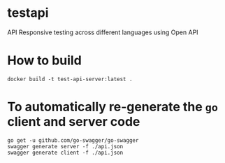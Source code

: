 # testapi

API Responsive testing across different languages using Open API

# How to build

```
docker build -t test-api-server:latest .
```

# To automatically re-generate the `go` client and server code

```
go get -u github.com/go-swagger/go-swagger
swagger generate server -f ./api.json
swagger generate client -f ./api.json
```
